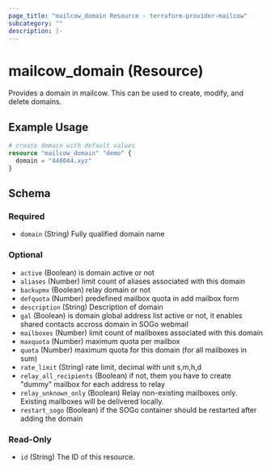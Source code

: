 ```yaml
---
page_title: "mailcow_domain Resource - terraform-provider-mailcow"
subcategory: ""
description: |-
---
```


# mailcow_domain (Resource)

Provides a domain in mailcow. This can be used to create, modify, and delete domains.

## Example Usage
```terraform
# create domain with default values
resource "mailcow_domain" "demo" {
  domain = "440044.xyz"
}
```

<!-- schema generated by tfplugindocs -->
## Schema

### Required

- `domain` (String) Fully qualified domain name

### Optional

- `active` (Boolean) is domain active or not
- `aliases` (Number) limit count of aliases associated with this domain
- `backupmx` (Boolean) relay domain or not
- `defquota` (Number) predefined mailbox quota in add mailbox form
- `description` (String) Description of domain
- `gal` (Boolean) is domain global address list active or not, it enables shared contacts accross domain in SOGo webmail
- `mailboxes` (Number) limit count of mailboxes associated with this domain
- `maxquota` (Number) maximum quota per mailbox
- `quota` (Number) maximum quota for this domain (for all mailboxes in sum)
- `rate_limit` (String) rate limit, decimal with unit s,m,h,d
- `relay_all_recipients` (Boolean) if not, them you have to create "dummy" mailbox for each address to relay
- `relay_unknown_only` (Boolean) Relay non-existing mailboxes only. Existing mailboxes will be delivered locally.
- `restart_sogo` (Boolean) if the SOGo container should be restarted after adding the domain

### Read-Only

- `id` (String) The ID of this resource.
